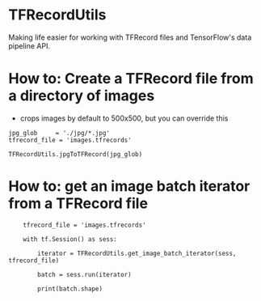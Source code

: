 # TFRecordUtils

Making life easier for working with TFRecord files and TensorFlow's data pipeline API.


# How to: Create a TFRecord file from a directory of images

* crops images by default to 500x500, but you can override this

```
jpg_glob     = './jpg/*.jpg'
tfrecord_file = 'images.tfrecords'

TFRecordUtils.jpgToTFRecord(jpg_glob)
```



# How to: get an image batch iterator from a TFRecord file

```
    tfrecord_file = 'images.tfrecords'

    with tf.Session() as sess:

        iterator = TFRecordUtils.get_image_batch_iterator(sess, tfrecord_file)

        batch = sess.run(iterator)

        print(batch.shape)
```

